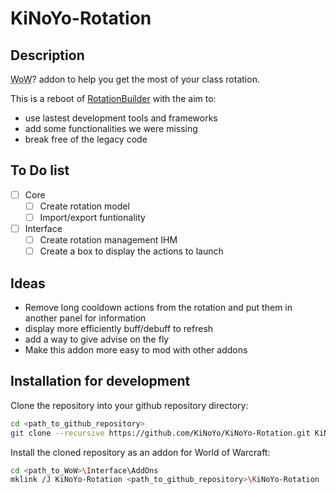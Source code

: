 # KiNoYo-Rotation

## Description

<acronym title="World of Warcraft">WoW</acronym>? addon to help you get the most of your class rotation.

This is a reboot of [RotationBuilder](http://wow.curseforge.com/addons/rotation-builder/) with the aim to:

* use lastest development tools and frameworks
* add some functionalities we were missing
* break free of the legacy code

## To Do list

- [ ] Core
    - [ ] Create rotation model
    - [ ] Import/export funtionality
- [ ] Interface
    - [ ] Create rotation management IHM
    - [ ] Create a box to display the actions to launch

## Ideas

* Remove long cooldown actions from the rotation and put them in another panel for information
* display more efficiently buff/debuff to refresh
* add a way to give advise on the fly
* Make this addon more easy to mod with other addons

## Installation for development

Clone the repository into your github repository directory:

```bash
cd <path_to_github_repository>
git clone --recursive https://github.com/KiNoYo/KiNoYo-Rotation.git KiNoYo-Rotation
```

Install the cloned repository as an addon for World of Warcraft:

```bash
cd <path_to_WoW>\Interface\AddOns
mklink /J KiNoYo-Rotation <path_to_github_repository>\KiNoYo-Rotation
```
